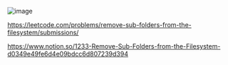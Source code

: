 ![image](https://user-images.githubusercontent.com/84365977/191880672-2022bcb3-59e7-4324-8274-33324b23d4ef.png)

https://leetcode.com/problems/remove-sub-folders-from-the-filesystem/submissions/

https://www.notion.so/1233-Remove-Sub-Folders-from-the-Filesystem-d0349e49fe6d4e09bdcc6d807239d394
